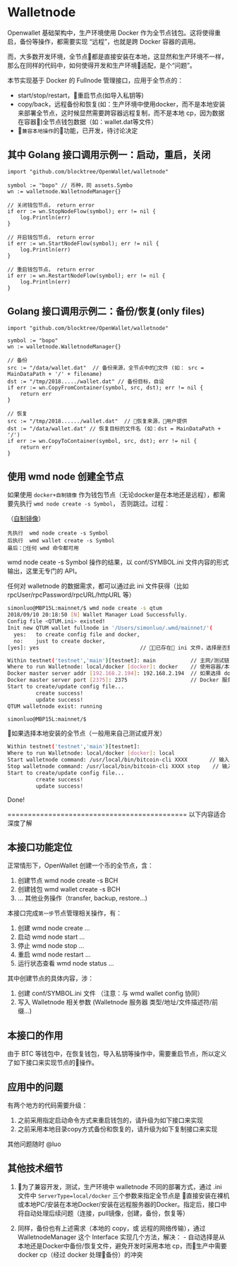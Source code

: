 # Walletnode

Openwallet 基础架构中，生产环境使用 Docker 作为全节点钱包。这将使得重启，备份等操作，都需要实现 “远程”，也就是跨 Docker 容器的调用。

而，大多数开发环境，全节点都是直接安装在本地，这显然和生产环境不一样，那么在同样的代码中，如何使得开发和生产环境适配，是个“问题”。

本节实现基于 Docker 的 Fullnode 管理接口，应用于全节点的：

- start/stop/restart，重启节点(如导入私钥等)
- copy/back，远程备份和恢复(如：生产环境中使用docker，而不是本地安装来部署全节点，这时候显然需要跨容器远程复制，而不是本地 cp，因为数据在容器)全节点钱包数据（如：wallet.dat等文件）
- `兼容本地操作`的功能，已开发，待讨论决定

## 其中 Golang 接口调用示例一：启动，重启，关闭

```golang
import "github.com/blocktree/OpenWallet/walletnode"

symbol := "bopo" // 币种，同 assets.Symbo
wn := walletnode.WalletnodeManager{}

// 关闭钱包节点， return error
if err := wn.StopNodeFlow(symbol); err != nil {
    log.Println(err)
}

// 开启钱包节点， return error
if err := wn.StartNodeFlow(symbol); err != nil {
    log.Println(err)
}

// 重启钱包节点， return error
if err := wn.RestartNodeFlow(symbol); err != nil {
    log.Println(err)
}
```

## Golang 接口调用示例二：备份/恢复(only files)

```golang
import "github.com/blocktree/OpenWallet/walletnode"

symbol := "bopo"
wn := walletnode.WalletnodeManager{}

// 备份
src := "/data/wallet.dat"  // 备份来源，全节点中的文件 (如： src = MainDataPath + '/' + filename)
dst := "/tmp/2018...../wallet.dat" // 备份目标，自设
if err := wn.CopyFromContainer(symbol, src, dst); err != nil {
    return err
}

// 恢复
src := "/tmp/2018....../wallet.dat"  // 恢复来源，用户提供
dst := "/data/wallet.dat" // 恢复目标的文件名 (如：dst = MainDataPath + '/')
if err := wn.CopyToContainer(symbol, src, dst); err != nil {
    return err
}
```

## 使用 wmd node 创建全节点

如果使用 `docker+自制镜像` 作为钱包节点（无论docker是在本地还是远程），都需要先执行 `wmd node create -s Symbol`， 否则跳过。过程：

（[自制镜像](http://192.168.5.138:3000/WalletTeam/WalletImageRegistry)）

    先执行  wmd node create -s Symbol
    后执行  wmd wallet create -s Symbol
    最后：任何 wmd 命令都可用

wmd node ceate -s Symbol 操作的结果，以 conf/SYMBOL.ini 文件内容的形式输出，这里无专门的 API。

任何对 walletnode 的数据需求，都可以通过此 ini 文件获得（比如 rpcUser/rpcPassword/rpcURL/httpURL 等）

```bash
simonluo@MBP15L:mainnet/$ wmd node create -s qtum
2018/09/10 20:18:50 [N] Wallet Manager Load Successfully.
Config file <QTUM.ini> existed!
Init new QTUM wallet fullnode in '/Users/simonluo/.wmd/mainnet/'(
  yes:   to create config file and docker,
  no:    just to create docker,
[yes]: yes                                // 已存在 ini 文件，选择是否重写，否则创建一个新的

Within testnet('testnet','main')[testnet]: main           // 主网/测试链
Where to run Walletnode: local/docker [docker]: docker    // 使用容器/本地安装的方式部署全节点
Docker master server addr [192.168.2.194]: 192.168.2.194  // 如果选择 docker，需提供 master 的 IP 地址
Docker master server port [2375]: 2375                    // Docker 服务端口
Start to create/update config file...
         create success!
         update success!
QTUM walletnode exist: running

simonluo@MBP15L:mainnet/$
```

如果选择本地安装的全节点（一般用来自己测试或开发）

```bash
Within testnet('testnet','main')[testnet]:
Where to run Walletnode: local/docker [docker]: local
Start walletnode command: /usr/local/bin/bitcoin-cli XXXX       // 输入启动命令
Stop walletnode command: /usr/local/bin/bitcoin-cli XXXX stop    // 输入关闭命令
Start to create/update config file...
         create success!
         update success!
```

Done!

============================================ 以下内容适合深度了解

## 本接口功能定位

正常情形下，OpenWallet 创建一个币的全节点，含：

  1. 创建节点  wmd node create -s BCH
  2. 创建钱包  wmd wallet create -s BCH
  3. ... 其他业务操作（transfer, backup, restore...)

本接口完成`第一步`节点管理相关操作，有：

  1. 创建 wmd node create ...
  2. 启动 wmd node start ...
  3. 停止 wmd node stop ...
  4. 重启 wmd node restart ...
  5. 运行状态查看 wmd node status ...

其中创建节点的具体内容，涉：

  1. 创建 conf/SYMBOL.ini 文件 （注意：与 wmd wallet config 协同）
  2. 写入 Walletnode 相关参数 (Walletnode 服务器 类型/地址/文件描述符/前缀...)

## 本接口的作用

由于 BTC 等钱包中，在恢复钱包，导入私钥等操作中，需要重启节点，所以定义了如下接口来实现节点的操作。

## 应用中的问题

有两个地方的代码需要升级：

  1. 之前采用指定启动命令方式来重启钱包的，请升级为如下接口来实现
  2. 之前采用本地目录copy方式备份和恢复的，请升级为如下复制接口来实现

其他问题随时 @luo

## 其他技术细节

  1. 为了兼容开发，测试，生产环境中 walletnode 不同的部署方式，通过 .ini 文件中 `ServerType=local/docker` 三个参数来指定全节点是 直接安装在裸机或本地PC/安装在本地Docker/安装在远程服务器的Docker。指定后，接口中将自动处理后续问题（连接，pull镜像，创建，备份，恢复等）

  2. 同样，备份也有上述需求（本地的 copy，或 远程的网络传输），通过 WalletnodeManager 这个 Interface 实现几个方法，解决：
    - 自动选择是从本地还是Docker中备份/恢复文件，避免开发时采用本地 cp，而生产中需要 docker cp（经过 docker 处理备份）的冲突
